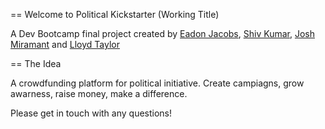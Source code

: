== Welcome to Political Kickstarter (Working Title)

A Dev Bootcamp final project created by [Eadon Jacobs](https://github.com/eadonj), [Shiv Kumar](https://github.com/shivpkumar), [Josh Miramant](http://about.me/miramant) and [Lloyd Taylor](https://github.com/netelder)

== The Idea

A crowdfunding platform for political initiative. Create campiagns, grow awarness, raise money, make a difference.

Please get in touch with any questions!
